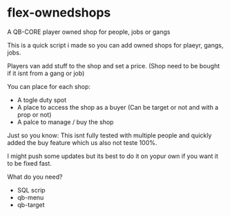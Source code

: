 # flex-ownedshops
A QB-CORE player owned shop for people, jobs or gangs

This is a quick script i made so you can add owned shops for plaeyr, gangs, jobs.

Players van add stuff to the shop and set a price.
(Shop need to be bought if it isnt from a gang or job)

You can place for each shop:
- A togle duty spot
- A place to access the shop as a buyer (Can be target or not and with a prop or not)
- A palce to manage / buy the shop

Just so you know:
This isnt fully tested with multiple people and quickly added the buy feature which us also not teste 100%.

I might push  some updates but its best to do it on yopur own if you want it to be fixed fast.

What do you need?
- SQL scrip
- qb-menu
- qb-target
